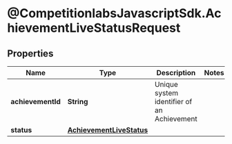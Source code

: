 # @CompetitionlabsJavascriptSdk.AchievementLiveStatusRequest

## Properties

Name | Type | Description | Notes
------------ | ------------- | ------------- | -------------
**achievementId** | **String** | Unique system identifier of an Achievement | 
**status** | [**AchievementLiveStatus**](docs/AchievementLiveStatus.md) |  | 


